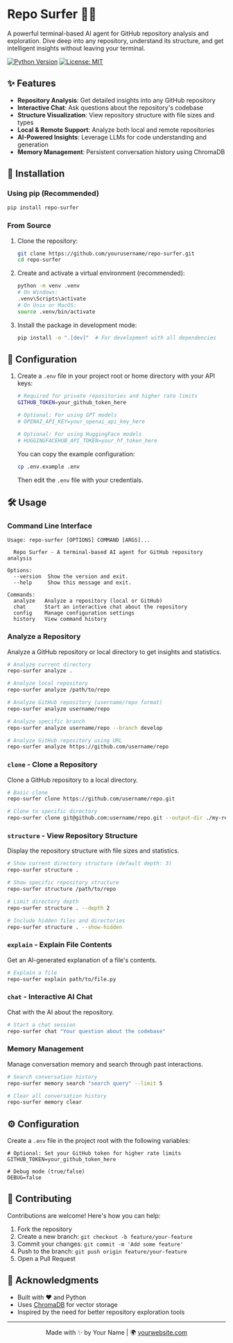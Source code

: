 # Repo Surfer 🏄‍♂️

A powerful terminal-based AI agent for GitHub repository analysis and exploration. Dive deep into any repository, understand its structure, and get intelligent insights without leaving your terminal.

[![Python Version](https://img.shields.io/badge/python-3.8%2B-blue)](https://www.python.org/)
[![License: MIT](https://img.shields.io/badge/License-MIT-yellow.svg)](https://opensource.org/licenses/MIT)

## ✨ Features

- **Repository Analysis**: Get detailed insights into any GitHub repository
- **Interactive Chat**: Ask questions about the repository's codebase
- **Structure Visualization**: View repository structure with file sizes and types
- **Local & Remote Support**: Analyze both local and remote repositories
- **AI-Powered Insights**: Leverage LLMs for code understanding and generation
- **Memory Management**: Persistent conversation history using ChromaDB

## 🚀 Installation

### Using pip (Recommended)

```bash
pip install repo-surfer
```

### From Source

1. Clone the repository:
   ```bash
   git clone https://github.com/yourusername/repo-surfer.git
   cd repo-surfer
   ```

2. Create and activate a virtual environment (recommended):
   ```bash
   python -m venv .venv
   # On Windows:
   .venv\Scripts\activate
   # On Unix or MacOS:
   source .venv/bin/activate
   ```

3. Install the package in development mode:
   ```bash
   pip install -e ".[dev]"  # For development with all dependencies
   ```

## 🔧 Configuration

1. Create a `.env` file in your project root or home directory with your API keys:
   ```bash
   # Required for private repositories and higher rate limits
   GITHUB_TOKEN=your_github_token_here
   
   # Optional: For using GPT models
   # OPENAI_API_KEY=your_openai_api_key_here
   
   # Optional: For using HuggingFace models
   # HUGGINGFACEHUB_API_TOKEN=your_hf_token_here
   ```

   You can copy the example configuration:
   ```bash
   cp .env.example .env
   ```
   Then edit the `.env` file with your credentials.

## 🛠️ Usage

### Command Line Interface

```
Usage: repo-surfer [OPTIONS] COMMAND [ARGS]...

  Repo Surfer - A terminal-based AI agent for GitHub repository analysis

Options:
  --version  Show the version and exit.
  --help     Show this message and exit.

Commands:
  analyze   Analyze a repository (local or GitHub)
  chat      Start an interactive chat about the repository
  config    Manage configuration settings
  history   View command history
```

### Analyze a Repository

Analyze a GitHub repository or local directory to get insights and statistics.

```bash
# Analyze current directory
repo-surfer analyze .

# Analyze local repository
repo-surfer analyze /path/to/repo

# Analyze GitHub repository (username/repo format)
repo-surfer analyze username/repo

# Analyze specific branch
repo-surfer analyze username/repo --branch develop

# Analyze GitHub repository using URL
repo-surfer analyze https://github.com/username/repo
```

### `clone` - Clone a Repository
Clone a GitHub repository to a local directory.

```bash
# Basic clone
repo-surfer clone https://github.com/username/repo.git

# Clone to specific directory
repo-surfer clone git@github.com:username/repo.git --output-dir ./my-repo
```

### `structure` - View Repository Structure
Display the repository structure with file sizes and statistics.

```bash
# Show current directory structure (default depth: 3)
repo-surfer structure .

# Show specific repository structure
repo-surfer structure /path/to/repo

# Limit directory depth
repo-surfer structure . --depth 2

# Include hidden files and directories
repo-surfer structure . --show-hidden
```

### `explain` - Explain File Contents
Get an AI-generated explanation of a file's contents.

```bash
# Explain a file
repo-surfer explain path/to/file.py
```

### `chat` - Interactive AI Chat
Chat with the AI about the repository.

```bash
# Start a chat session
repo-surfer chat "Your question about the codebase"
```

### Memory Management
Manage conversation memory and search through past interactions.

```bash
# Search conversation history
repo-surfer memory search "search query" --limit 5

# Clear all conversation history
repo-surfer memory clear
```

## ⚙️ Configuration

Create a `.env` file in the project root with the following variables:

```env
# Optional: Set your GitHub token for higher rate limits
GITHUB_TOKEN=your_github_token_here

# Debug mode (true/false)
DEBUG=false
```

## 🤝 Contributing

Contributions are welcome! Here's how you can help:

1. Fork the repository
2. Create a new branch: `git checkout -b feature/your-feature`
3. Commit your changes: `git commit -m 'Add some feature'`
4. Push to the branch: `git push origin feature/your-feature`
5. Open a Pull Request


## 🙏 Acknowledgments

- Built with ❤️ and Python
- Uses [ChromaDB](https://www.trychroma.com/) for vector storage
- Inspired by the need for better repository exploration tools

---

<p align="center">
  Made with ✨ by Your Name | 🌍 <a href="https://yourwebsite.com">yourwebsite.com</a>
</p>
